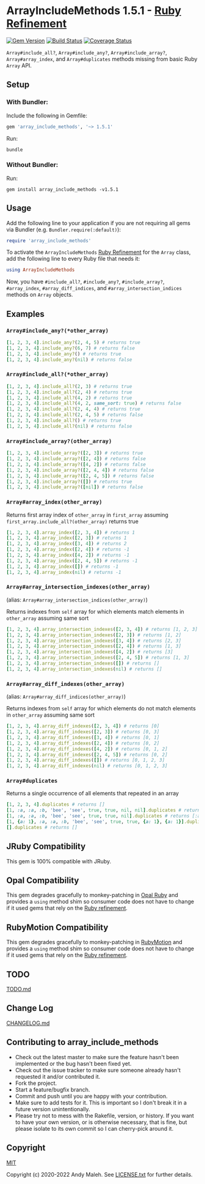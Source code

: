 # ArrayIncludeMethods 1.5.1 - [Ruby Refinement](https://docs.ruby-lang.org/en/master/syntax/refinements_rdoc.html)
[![Gem Version](https://badge.fury.io/rb/array_include_methods.svg)](http://badge.fury.io/rb/array_include_methods)
[![Build Status](https://travis-ci.com/AndyObtiva/array_include_methods.svg?branch=master)](https://travis-ci.com/AndyObtiva/array_include_methods)
[![Coverage Status](https://coveralls.io/repos/github/AndyObtiva/array_include_methods/badge.svg?branch=master)](https://coveralls.io/github/AndyObtiva/array_include_methods?branch=master)

`Array#include_all?`, `Array#include_any?`, `Array#include_array?`, `Array#array_index`, and `Array#duplicates` methods missing from basic Ruby `Array` API.

## Setup

### With Bundler:

Include the following in Gemfile:

```ruby
gem 'array_include_methods', '~> 1.5.1'
```

Run:

```
bundle
```

### Without Bundler:

Run:

```
gem install array_include_methods -v1.5.1
```

## Usage

Add the following line to your application if you are not requiring all gems via Bundler (e.g. `Bundler.require(:default)`):

```ruby
require 'array_include_methods'
```

To activate the `ArrayIncludeMethods` [Ruby Refinement](https://docs.ruby-lang.org/en/master/syntax/refinements_rdoc.html) for the `Array` class, add the following line to every Ruby file that needs it:

```ruby
using ArrayIncludeMethods
```

Now, you have `#include_all?`, `#include_any?`, `#include_array?`, `#array_index`, `#array_diff_indices`, and `#array_intersection_indices` methods on `Array` objects.

## Examples

### `Array#include_any?(*other_array)`

```ruby
[1, 2, 3, 4].include_any?(2, 4, 5) # returns true
[1, 2, 3, 4].include_any?(6, 7) # returns false
[1, 2, 3, 4].include_any?() # returns true
[1, 2, 3, 4].include_any?(nil) # returns false
```

### `Array#include_all?(*other_array)`

```ruby
[1, 2, 3, 4].include_all?(2, 3) # returns true
[1, 2, 3, 4].include_all?(2, 4) # returns true
[1, 2, 3, 4].include_all?(4, 2) # returns true
[1, 2, 3, 4].include_all?(4, 2, same_sort: true) # returns false
[1, 2, 3, 4].include_all?(2, 4, 4) # returns true
[1, 2, 3, 4].include_all?(2, 4, 5) # returns false
[1, 2, 3, 4].include_all?() # returns true
[1, 2, 3, 4].include_all?(nil) # returns false
```

### `Array#include_array?(other_array)`

```ruby
[1, 2, 3, 4].include_array?([2, 3]) # returns true
[1, 2, 3, 4].include_array?([2, 4]) # returns false
[1, 2, 3, 4].include_array?([4, 2]) # returns false
[1, 2, 3, 4].include_array?([2, 4, 4]) # returns false
[1, 2, 3, 4].include_array?([2, 4, 5]) # returns false
[1, 2, 3, 4].include_array?([]) # returns true
[1, 2, 3, 4].include_array?([nil]) # returns false
```

### `Array#array_index(other_array)`

Returns first array index of `other_array` in `first_array` assuming `first_array.include_all?(other_array)` returns true

```ruby
[1, 2, 3, 4].array_index([2, 3, 4]) # returns 1
[1, 2, 3, 4].array_index([2, 3]) # returns 1
[1, 2, 3, 4].array_index([3, 4]) # returns 2
[1, 2, 3, 4].array_index([2, 4]) # returns -1
[1, 2, 3, 4].array_index([4, 2]) # returns -1
[1, 2, 3, 4].array_index([2, 4, 5]) # returns -1
[1, 2, 3, 4].array_index([]) # returns -1
[1, 2, 3, 4].array_index(nil) # returns -1
```

### `Array#array_intersection_indexes(other_array)`
(alias: `Array#array_intersection_indices(other_array)`)

Returns indexes from `self` array for which elements match elements in `other_array` assuming same sort

```ruby
[1, 2, 3, 4].array_intersection_indexes([2, 3, 4]) # returns [1, 2, 3]
[1, 2, 3, 4].array_intersection_indexes([2, 3]) # returns [1, 2]
[1, 2, 3, 4].array_intersection_indexes([3, 4]) # returns [2, 3]
[1, 2, 3, 4].array_intersection_indexes([2, 4]) # returns [1, 3]
[1, 2, 3, 4].array_intersection_indexes([4, 2]) # returns [3]
[1, 2, 3, 4].array_intersection_indexes([2, 4, 5]) # returns [1, 3]
[1, 2, 3, 4].array_intersection_indexes([]) # returns []
[1, 2, 3, 4].array_intersection_indexes(nil) # returns []
```

### `Array#array_diff_indexes(other_array)`
(alias: `Array#array_diff_indices(other_array)`)

Returns indexes from `self` array for which elements do not match elements in `other_array` assuming same sort

```ruby
[1, 2, 3, 4].array_diff_indexes([2, 3, 4]) # returns [0]
[1, 2, 3, 4].array_diff_indexes([2, 3]) # returns [0, 3]
[1, 2, 3, 4].array_diff_indexes([3, 4]) # returns [0, 1]
[1, 2, 3, 4].array_diff_indexes([2, 4]) # returns [0, 2]
[1, 2, 3, 4].array_diff_indexes([4, 2]) # returns [0, 1, 2]
[1, 2, 3, 4].array_diff_indexes([2, 4, 5]) # returns [0, 2]
[1, 2, 3, 4].array_diff_indexes([]) # returns [0, 1, 2, 3]
[1, 2, 3, 4].array_diff_indexes(nil) # returns [0, 1, 2, 3]
```

### `Array#duplicates`

Returns a single occurrence of all elements that repeated in an array

```ruby
[1, 2, 3, 4].duplicates # returns []
[1, :a, :a, :b, 'bee', 'see', true, true, nil, nil].duplicates # returns [:a, true, nil]
[1, :a, :a, :b, 'bee', 'see', true, true, nil].duplicates # returns [:a, true]
[1, {a: 1}, :a, :a, :b, 'bee', 'see', true, true, {a: 1}, {a: 1}].duplicates # returns [:a, true, {a: 1}]
[].duplicates # returns []
```

## JRuby Compatibility

This gem is 100% compatible with JRuby.

## Opal Compatibility

This gem degrades gracefully to monkey-patching in [Opal Ruby](https://opalrb.com) and provides a `using` method shim so consumer code does not have to change if it used gems that rely on the [Ruby refinement](https://docs.ruby-lang.org/en/master/syntax/refinements_rdoc.html).

## RubyMotion Compatibility

This gem degrades gracefully to monkey-patching in [RubyMotion](http://www.rubymotion.com/) and provides a `using` method shim so consumer code does not have to change if it used gems that rely on the [Ruby refinement](https://docs.ruby-lang.org/en/master/syntax/refinements_rdoc.html).

## TODO

[TODO.md](TODO.md)

## Change Log

[CHANGELOG.md](CHANGELOG.md)

## Contributing to array_include_methods
 
* Check out the latest master to make sure the feature hasn't been implemented or the bug hasn't been fixed yet.
* Check out the issue tracker to make sure someone already hasn't requested it and/or contributed it.
* Fork the project.
* Start a feature/bugfix branch.
* Commit and push until you are happy with your contribution.
* Make sure to add tests for it. This is important so I don't break it in a future version unintentionally.
* Please try not to mess with the Rakefile, version, or history. If you want to have your own version, or is otherwise necessary, that is fine, but please isolate to its own commit so I can cherry-pick around it.

## Copyright

[MIT](LICENSE.txt)

Copyright (c) 2020-2022 Andy Maleh. See [LICENSE.txt](LICENSE.txt) for further details.
